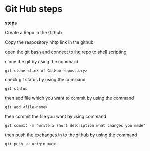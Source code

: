 # Git Hub steps

**steps**

Create a Repo in the Github

Copy the respository hhtp link in the github

open the git bash and connect to the repo to shell scripting

clone the git by using the command

```
git clone <link of GitHub repository>
```
check git status by using the command

```
git status
```
then add file which you want to commit by using the command

```
git add <file-name>
```

then commit the file you want by using command

```
git commit -m "write a short description what changes you made"
```

then push the exchanges in to the github by using the command 

```
git push -u origin main
```
